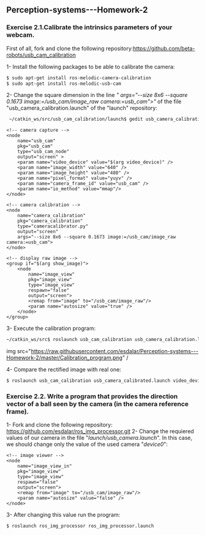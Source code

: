 ## Perception-systems---Homework-2

### Exercise 2.1.Calibrate the intrinsics parameters of your webcam.

First of all, fork and clone the following repository:https://github.com/beta-robots/usb_cam_calibration

1- Install the following packages to be able to calibrate the camera:

```sh
$ sudo apt-get install ros-melodic-camera-calibration
$ sudo apt-get install ros-melodic-usb-cam
```

2- Change the square dimension in the line *"	args="--size 8x6 --square 0.1673 image:=/usb_cam/image_raw camera:=usb_cam">"* of the file "usb_camera_calibration.launch" of the "launch" repository:


```sh
 ~/catkin_ws/src/usb_cam_calibration/launch$ gedit usb_camera_calibration.launch
```

 
 <launch>
	<!-- User arguments -->
	<arg name="video_device"  default="/dev/video0" />
	<arg name="show_image"  default="false" />

	<!-- camera capture -->
	<node
		name="usb_cam"
		pkg="usb_cam"
		type="usb_cam_node"
		output="screen" >
		<param name="video_device" value="$(arg video_device)" />
		<param name="image_width" value="640" />
		<param name="image_height" value="480" />
		<param name="pixel_format" value="yuyv" />
		<param name="camera_frame_id" value="usb_cam" />
		<param name="io_method" value="mmap"/>
	</node>

	<!-- camera calibration -->
	<node
		name="camera_calibration"
		pkg="camera_calibration"
		type="cameracalibrator.py"
		output="screen"
		args="--size 8x6 --square 0.1673 image:=/usb_cam/image_raw camera:=usb_cam">
	</node>

	<!-- display raw image -->
	<group if="$(arg show_image)">
		<node
			name="image_view"
			pkg="image_view"
			type="image_view"
			respawn="false"
			output="screen">
			<remap from="image" to="/usb_cam/image_raw"/>
			<param name="autosize" value="true" />
		</node>
	</group>

</launch>

3- Execute the calibration program:

```sh
~/catkin_ws/src$ roslaunch usb_cam_calibration usb_camera_calibration.launch video_device:="/dev/video0"
```

img src="https://raw.githubusercontent.com/esdalar/Perception-systems---Homework-2/master/Calibration_program.png" /

4- Compare the rectified image with real one:


```sh
$ roslaunch usb_cam_calibration usb_camera_calibrated.launch video_device:="/dev/video0"
```

### Exercise 2.2. Write a program that provides the direction vector of a ball seen by the camera (in the camera reference frame). 

1- Fork and clone the following repository: https://github.com/esdalar/ros_img_processor.git
2- Change the requiered values of our camera in the file "*launch/usb_camera.launch*". In this case, we should change only the value of the used camera "*device0*":

<launch>
	<!-- Launch usb camera-->
	<!-- See parameter definition at http://wiki.ros.org/usb_cam -->
    <node name="usb_cam" pkg="usb_cam" type="usb_cam_node" output="screen" >
        <param name="video_device" value="/dev/video0" />
        <param name="image_width" value="640" />
        <param name="image_height" value="480" />
        <param name="pixel_format" value="yuyv" />
        <param name="camera_frame_id" value="usb_cam" />
        <param name="io_method" value="mmap"/>
    </node>

	<!-- image viewer -->
    <node
        name="image_view_in"
        pkg="image_view"
        type="image_view"
        respawn="false"
        output="screen">
        <remap from="image" to="/usb_cam/image_raw"/>
        <param name="autosize" value="false" />
    </node>

</launch>

3- After changing this value run the program:

```sh
$ roslaunch ros_img_processor ros_img_processor.launch
```


